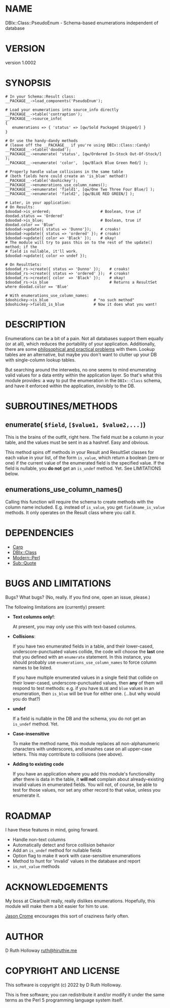 # NAME

DBIx::Class::PseudoEnum - Schema-based enumerations independent of database

# VERSION

version 1.0002

# SYNOPSIS

    # In your Schema::Result class:
    __PACKAGE__->load_components('PseudoEnum');

    # Load your enumerations into source_info directly
    __PACKAGE__->table('contraption');
    __PACKAGE__->source_info(
    {
       enumerations => { 'status' => [qw/Sold Packaged Shipped/] }
    }

    # Or use the handy-dandy methods
    # (leave off the __PACKAGE__ if you're using DBIx::Class::Candy)
    __PACKAGE__->table('doodad');
    __PACKAGE__->enumerate( 'status', [qw/Ordered In-Stock Out-Of-Stock/] );
    __PACKAGE__->enumerate( 'color',  [qw/Black Blue Green Red/] );

    # Properly handle value collisions in the same table
    # (both fields here could create an 'is_blue' method!)
    __PACKAGE__->table('doohickey');
    __PACKAGE__->enumerations_use_column_names();
    __PACKAGE__->enumerate( 'field1', [qw/One Two Three Four Blue/] );
    __PACKAGE__->enumerate( 'field2', [qw/BLUE RED GREEN/] );

    # Later, in your application:
    # On Results:
    $doodad->is_ordered;                      # Boolean, true if doodad.status == 'Ordered'
    $doodad->is_blue;                         # Boolean, true if doodad.color == 'Blue'
    $doodad->update({ status => 'Dunno'});    # croaks!
    $doodad->update({ status => 'ordered' }); # croaks!
    $doodad->update({ color => 'Black' });    # okay!
    # The module will try to pass this on to the rest of the update() method; if the 
    # field is nullable, it'll work.
    $doodad->update({ color => undef });   

    # On ResultSets:
    $doodad_rs->create({ status => 'Dunno' });    # croaks!
    $doodad_rs->create({ status => 'ordered' });  # croaks!
    $doodad_rs->create({ color  => 'Black' });    # okay!
    $doodad_rs->is_blue                           # Returns a ResultSet where doodad.color == 'Blue'

    # With enumerations_use_column_names:
    $doohickey->is_blue                    # "no such method"
    $doohickey->field1_is_blue             # Now it does what you want!

# DESCRIPTION

Enumerations can be a bit of a pain. Not all databases support them equally (or at all), which reduces
the portability of your application. Additionally, there are some 
[philosophical and practical problems](https://chateau-logic.com/content/why-we-should-not-use-enums-databases)
with them. Lookup tables are an alternative, but maybe you don't want to clutter up your DB with single-column
lookup tables.

But searching around the interwebs, no one seems to mind enumerating valid values for a data entity within
the application layer. So that's what this module provides: a way to put the enumeration in the `DBIx::Class`
schema, and have it enforced within the application, invisibly to the DB.

# SUBROUTINES/METHODS

## enumerate( `$field`, `[$value1, $value2,...]`)

This is the brains of the outfit, right here. The field must be a column in your table, and the values must be sent
in as a hashref.  Easy and obvious.

This method spins off methods in your Result and ResultSet classes for each value in your list, of the form
`is_value`, which return a boolean (zero or one) if the current value of the enumerated field is the specified
value. If the field is nullable, you **do not** get an `is_undef` method. Yet. See LIMITATIONS below.

## enumerations\_use\_column\_names()

Calling this function will require the schema to create methods with the column name included.  E.g. instead of 
`is_value`, you get `fieldname_is_value` methods. It only operates on the Result class where you call it.

# DEPENDENCIES

- [Carp](https://metacpan.org/pod/Carp)
- [DBIx::Class](https://metacpan.org/pod/DBIx%3A%3AClass)
- [Modern::Perl](https://metacpan.org/pod/Modern%3A%3APerl)
- [Sub::Quote](https://metacpan.org/pod/Sub%3A%3AQuote)

# BUGS AND LIMITATIONS

Bugs?  What bugs?  (No, really. If you find one, open an issue, please.)

The following limitations are (currently) present:

- **Text columns only!**:

    At present, you may only use this with text-based columns.

- **Collisions**:

    If you have two enumerated fields in a table, and their lower-cased, underscore-punctuated
    values collide, the code will choose the **last** one that you defined with an `enumerate`
    statement. In this instance, you should probably use `enumerations_use_column_names` to force
    column names to be listed.

    If you have multiple enumerated values in a single field that collide on their lower-cased,
    underscore-punctuated values, then **any** of them will respond to test methods:  e.g. if you
    have `BLUE` and `blue` values in an enumeration, then `is_blue` will be true for either one.
    (...but why would you do that?)

- **undef**

    If a field is nullable in the DB and the schema, you do not get an `is_undef` method. Yet.

- **Case-insensitive**

    To make the method name, this module replaces all non-alphanumeric characters with underscores,
    and smashes case on all upper-case letters. This may contribute to collisions (see above).

- **Adding to existing code**

    If you have an application where you add this module's functionality after there is data in
    the table, it **will not** complain about already-existing invalid values in enumerated fields.
    You will not, of course, be able to test for those values, nor set any other record to that
    value, unless you enumerate it.  

# ROADMAP

I have these features in mind, going forward.

- Handle non-text columns
- Automatically detect and force collision behavior
- Add an `is_undef` method for nullable fields
- Option flag to make it work with case-sensitive enumerations
- Method to hunt for 'invalid' values in the database and report
- `is_not_value` methods

# ACKNOWLEDGEMENTS

My boss at Clearbuilt really, really dislikes enumerations. Hopefully, this module will make
them a bit easier for him to use.

[Jason Crome](https://metacpan.org/author/CROMEDOME) encourages this sort of craziness fairly
often.

# AUTHOR

D Ruth Holloway <ruth@hiruthie.me>

# COPYRIGHT AND LICENSE

This software is copyright (c) 2022 by D Ruth Holloway.

This is free software; you can redistribute it and/or modify it under
the same terms as the Perl 5 programming language system itself.
